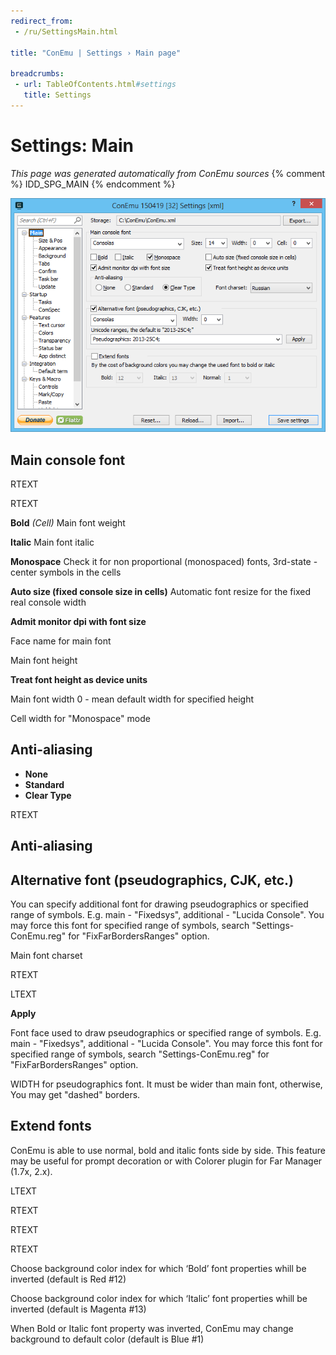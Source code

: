 ```yaml
---
redirect_from:
 - /ru/SettingsMain.html

title: "ConEmu | Settings › Main page"

breadcrumbs:
 - url: TableOfContents.html#settings
   title: Settings
---
```


# Settings: Main

*This page was generated automatically from ConEmu sources*
{% comment %} IDD_SPG_MAIN {% endcomment %}

![ConEmu Settings: Main](/img/Settings-Main.png)



## Main console font



RTEXT



RTEXT



**Bold** *(Cell)* Main font weight

**Italic** Main font italic

**Monospace** Check it for non proportional (monospaced) fonts, 3rd-state - center symbols in the cells

**Auto size (fixed console size in cells)** Automatic font resize for the fixed real console width

**Admit monitor dpi with font size** 

Face name for main font

Main font height

**Treat font height as device units** 

Main font width 0 - mean default width for specified height

Cell width for "Monospace" mode

## Anti-aliasing




* **None**
* **Standard**
* **Clear Type**




RTEXT



## Anti-aliasing





## Alternative font (pseudographics, CJK, etc.)

You can specify additional font for drawing pseudographics or specified range of symbols. E.g. main - "Fixedsys", additional - "Lucida Console". You may force this font for specified range of symbols, search "Settings-ConEmu.reg" for "FixFarBordersRanges" option.

Main font charset

RTEXT



LTEXT

**Apply** 



Font face used to draw pseudographics or specified range of symbols. E.g. main - "Fixedsys", additional - "Lucida Console". You may force this font for specified range of symbols, search "Settings-ConEmu.reg" for "FixFarBordersRanges" option.

WIDTH for pseudographics font. It must be wider than main font, otherwise, You may get "dashed" borders.

## Extend fonts

ConEmu is able to use normal, bold and italic fonts side by side. This feature may be useful for prompt decoration or with Colorer plugin for Far Manager (1.7x, 2.x).

LTEXT



RTEXT



RTEXT



RTEXT





Choose background color index for which ‘Bold’ font properties whill be inverted (default is Red #12)

Choose background color index for which ‘Italic’ font properties whill be inverted (default is Magenta #13)

When Bold or Italic font property was inverted, ConEmu may change background to default color (default is Blue #1)

